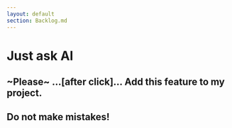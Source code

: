 ```yaml
---
layout: default
section: Backlog.md
---
```


# Just ask AI

## ~Please~ ...[after click]... Add this feature to my project.
## Do not make mistakes!
